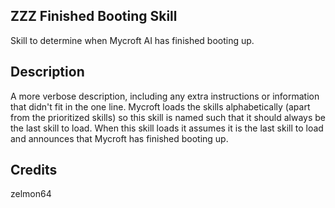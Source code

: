 ## ZZZ Finished Booting Skill
Skill to determine when Mycroft AI has finished booting up.

## Description 
A more verbose description, including any extra instructions or
information that didn't fit in the one line.
Mycroft loads the skills alphabetically (apart from the prioritized
skills) so this skill is named such that it should always be the last
skill to load. When this skill loads it assumes it is the last skill
to load and announces that Mycroft has finished booting up.

## Credits 
zelmon64

